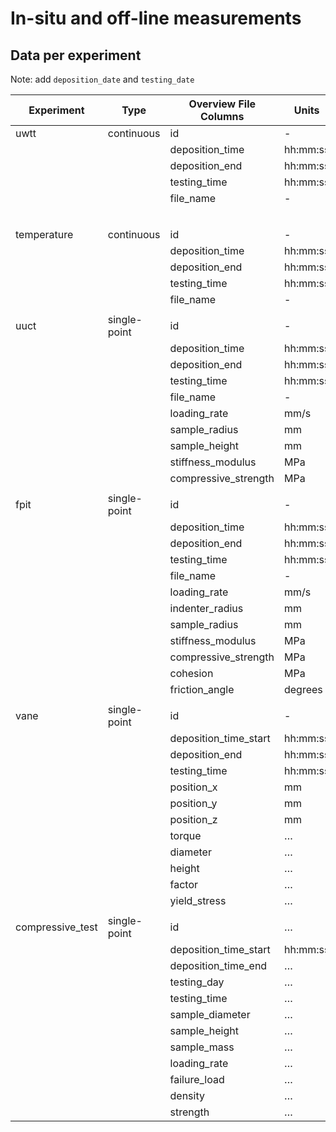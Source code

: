 # In-situ and off-line measurements

## Data per experiment

Note: add `deposition_date` and `testing_date`

| Experiment | Type        | Overview File Columns                        | Units     | Sample File Columns           | Units     |
|------------|-------------|----------------------------------------------|-----------|-------------------------------|-----------|
| uwtt       | continuous  | id                                           | -         | time                          | hh:mm:ss  |
|            |             | deposition_time                              | hh:mm:ss  | age                           | hh:mm:ss  |
|            |             | deposition_end                               | hh:mm:ss  | age                           | hh:mm:ss  |
|            |             | testing_time                                 | hh:mm:ss  | velocity                      | m/s       |
|            |             | file_name                                    | -         | acceleration                  | m/s²      |
|            |             |                                              |           | temperature                   | °C        |
|            |             |                                              |           |                               |           |
| temperature| continuous  | id                                           | -         | time                          | hh:mm:ss  |
|            |             | deposition_time                              | hh:mm:ss  | age                           | hh:mm:ss  |
|            |             | deposition_end                               | hh:mm:ss  | age                           | hh:mm:ss  |
|            |             | testing_time                                 | hh:mm:ss  | temperature                   | °C        |
|            |             | file_name                                    | -         |                               |           |
|            |             |                                              |           |                               |           |
| uuct       | single-point| id                                           | -         | time                          | hh:mm:ss  |
|            |             | deposition_time                              | hh:mm:ss  | force                         | N         |
|            |             | deposition_end                               | hh:mm:ss  | age                           | hh:mm:ss  |
|            |             | testing_time                                 | hh:mm:ss  | displacement                  | mm        |
|            |             | file_name                                    | -         | width                         | mm        |
|            |             | loading_rate                                 | mm/s      | true_stress                   | MPa       |
|            |             | sample_radius                                | mm        | true_strain                   | -         |
|            |             | sample_height                                | mm        |                               |           |
|            |             | stiffness_modulus                            | MPa       |                               |           |
|            |             | compressive_strength                         | MPa       |                               |           |
|            |             |                                              |           |                               |           |
| fpit       | single-point| id                                           | -         | time                          | hh:mm:ss  |
|            |             | deposition_time                              | hh:mm:ss  | load                          | N         |
|            |             | deposition_end                               | hh:mm:ss  | age                           | hh:mm:ss  |
|            |             | testing_time                                 | hh:mm:ss  | depth                         | mm        |
|            |             | file_name                                    | -         |                               |           |
|            |             | loading_rate                                 | mm/s      |                               |           |
|            |             | indenter_radius                              | mm        |                               |           |
|            |             | sample_radius                                | mm        |                               |           |
|            |             | stiffness_modulus                            | MPa       |                               |           |
|            |             | compressive_strength                         | MPa       |                               |           |
|            |             | cohesion                                     | MPa       |                               |           |
|            |             | friction_angle                               | degrees   |                               |           |
|            |             |                                              |           |                               |           |
| vane       | single-point| id                                           | -         | n/a                           | n/a       |
|            |             | deposition_time_start                        | hh:mm:ss  |                               |           |
|            |             | deposition_end                               | hh:mm:ss  | age                           | hh:mm:ss  |
|            |             | testing_time                                 | hh:mm:ss  |                               |           |
|            |             | position_x                                   | mm        |                               |           |
|            |             | position_y                                   | mm        |                               |           |
|            |             | position_z                                   | mm        |                               |           |
|            |             | torque                                       | …         |                               |           |
|            |             | diameter                                     | …         |                               |           |
|            |             | height                                       | …         |                               |           |
|            |             | factor                                       | …         |                               |           |
|            |             | yield_stress                                 | …         |                               |           |
|            |             |                                              |           |                               |           |
| compressive_test |single-point | id                                     | …         |                               |           |
|            |             | deposition_time_start                        | hh:mm:ss  |                               |           |
|            |             | deposition_time_end                          | …         |                               |           |
|            |             | testing_day                                  | …         |                               |           |
|            |             | testing_time                                 | …         |                               |           |
|            |             | sample_diameter                              | …         |                               |           |
|            |             | sample_height                                | …         |                               |           |
|            |             | sample_mass                                  | …         |                               |           |
|            |             | loading_rate                                 | …         |                               |           |
|            |             | failure_load                                 | …         |                               |           |
|            |             | density                                      | …         |                               |           |
|            |             | strength                                     | …         |                               |           |
